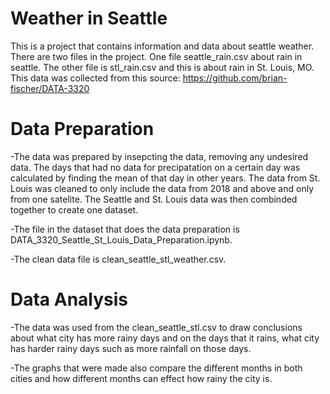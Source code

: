 # Weather in Seattle
  
This is a project that contains information and data about seattle weather. There are two files in the project. One file seattle_rain.csv about rain in seattle.
The other file is stl_rain.csv and this is about rain in St. Louis, MO. This data was collected from this source: https://github.com/brian-fischer/DATA-3320



# Data Preparation
-The data was prepared by insepcting the data, removing any undesired data. The days that had no data for precipatation on a certain day was calculated by finding the mean of that day in other years. The data from St. Louis was cleaned to only include the data from 2018 and above and only from one satelite. The Seattle and St. Louis data was then combinded together to create one dataset.

-The file in the dataset that does the data preparation is DATA_3320_Seattle_St_Louis_Data_Preparation.ipynb.

-The clean data file is clean_seattle_stl_weather.csv.

# Data Analysis
-The data was used from the clean_seattle_stl.csv to draw conclusions about what city has more rainy days and on the days that it rains, what city has harder rainy days such as more rainfall on those days.

-The graphs that were made also compare the different months in both cities and how different months can effect how rainy the city is.
